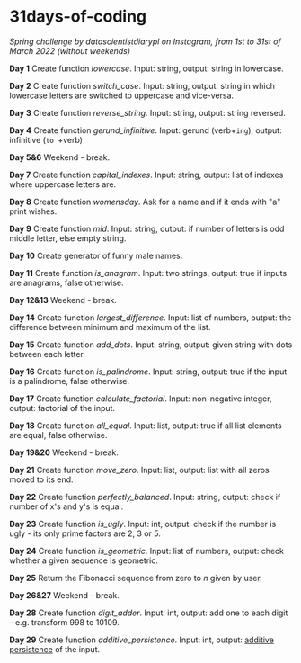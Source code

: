 # 31days-of-coding
*Spring challenge by datascientistdiarypl on Instagram, from 1st to 31st of March 2022 (without weekends)*

**Day 1**
Create function *lowercase*. Input: string, output: string in lowercase. 

**Day 2**
Create function *switch_case*. Input: string, output: string in which lowercase letters are switched to uppercase and vice-versa. 

**Day 3**
Create function *reverse_string*. Input: string, output: string reversed.

**Day 4**
Create function *gerund_infinitive*. Input: gerund (verb+`ing`), output: infinitive (`to `+verb)

**Day 5&6**
Weekend - break.

**Day 7**
Create function *capital_indexes*. Input: string, output: list of indexes where uppercase letters are.

**Day 8**
Create function *womensday*. Ask for a name and if it ends with "a" print wishes.

**Day 9**
Create function *mid*. Input: string, output: if number of letters is odd middle letter, else empty string.

**Day 10**
Create generator of funny male names.

**Day 11**
Create function *is_anagram*. Input: two strings, output: true if inputs are anagrams, false otherwise.

**Day 12&13**
Weekend - break.

**Day 14**
Create function *largest_difference*. Input: list of numbers, output: the difference between minimum and maximum of the list.

**Day 15**
Create function *add_dots*. Input: string, output: given string with dots between each letter.

**Day 16**
Create function *is_palindrome*. Input: string, output: true if the input is a palindrome, false otherwise.

**Day 17**
Create function *calculate_factorial*. Input: non-negative integer, output: factorial of the input.

**Day 18**
Create function *all_equal*. Input: list, output: true if all list elements are equal, false otherwise.

**Day 19&20**
Weekend - break.

**Day 21**
Create function *move_zero*. Input: list, output: list with all zeros moved to its end.

**Day 22**
Create function *perfectly_balanced*. Input: string, output: check if number of x's and y's is equal.

**Day 23**
Create function *is_ugly*. Input: int, output: check if the number is ugly - its only prime factors are 2, 3 or 5.

**Day 24**
Create function *is_geometric*. Input: list of numbers, output: check whether a given sequence is geometric.

**Day 25**
Return the Fibonacci sequence from zero to *n* given by user.

**Day 26&27**
Weekend - break.

**Day 28**
Create function *digit_adder*. Input: int, output: add one to each digit - e.g. transform 998 to 10109.

**Day 29**
Create function *additive_persistence*. Input: int, output: [additive persistence](https://mathworld.wolfram.com/AdditivePersistence.html) of the input.